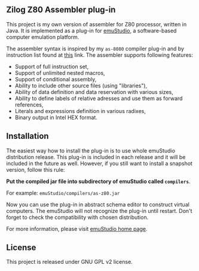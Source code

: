 Zilog Z80 Assembler plug-in
----------------------------

This project is my own version of assembler for Z80 processor, written in Java.
It is implemented as a plug-in for [emuStudio](http://emustudio.sf.net), a software-based computer
emulation platform.

The assembler syntax is inspired by my `as-8080` compiler plug-in
and by instruction list found at [this](http://nemesis.lonestar.org/computers/tandy/software/apps/m4/qd/opcodes.html)
link. The assembler supports following features:

* Support of full instruction set,
* Support of unlimited nested macros,
* Support of conditional assembly,
* Ability to include other source files (using "libraries"),
* Ability of data definition and data reservation with various sizes,
* Ability to define labels of relative adresses and use them as forward references,
* Literals and expressions definition in various radixes,
* Binary output in Intel HEX format.

Installation
------------

The easiest way how to install the plug-in is to use whole emuStudio distribution release. This plug-in is
included in each release and it will be included in the future as well. However, if you still want to install
a snapshot version, follow this rule: 

**Put the compiled jar file into subdirectory of emuStudio called `compilers`**.

For example: `emuStudio/compilers/as-z80.jar`

Now you can use the plug-in in abstract schema editor to construct virtual computers. The emuStudio
will not recognize the plug-in until restart. Don't forget to check the compatibility with chosen
distribution.

For more information, please visit [emuStudio home page](http://emustudio.sourceforge.net/downloads.html).

License
-------

This project is released under GNU GPL v2 license.
